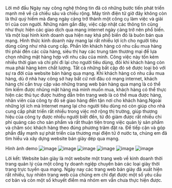 Lời mở đầu
Ngày nay công nghệ thông tin đã có những bước tiến phát triển mạnh mẽ về cả chiều sâu và chiều rộng. Máy tính điện tử giờ đây không còn là thứ quý hiếm mà đang ngày càng trở thành một công cụ làm việc và giải trí của con người. Những năm gần đây, việc cập nhật các thông tin cũng như thực hiện các giao dịch qua mạng internet ngày càng trở nên phổ biến. Và một loại hình kinh doanh qua hiện nay khá phổ biến đó là buôn bán qua mạng. Hình thức kinh doanh này mang lại rất nhiều lợi ích cho người tiêu dùng cũng như nhà cung cấp. Phần lớn khách hàng có nhu cầu mua hàng thì phải đến các cửa hàng, siêu thị hay các trung tâm thương mại để lựa chọn những mặt hàng hợp với nhu câu của minh. Công việc này tốn kém nhiều thời gian và chi phí đi lại cho người tiêu dùng, đôi khi khách hàng còn mua phải hàng kém chất lượng. Tất cả những bất cập đó sẽ được loại bỏ với sự ra đời của website bán hàng qua mạng. Khi khách hàng có nhu cầu mua hàng, dù ở nhà hay công sở hay bất cứ nơi đâu có mạng internet, khách hàng chỉ cần truy cập vào những trang web bán hàng qua mạng là có thể tìm kiếm được nhũng mặt hàng mà mình muốn mua, khách hàng có thể thực hiện các thủ tục được hướng dẫn trên trang web là có thể mua được hàng, nhân viên của công ty đó sẽ giao hàng đến tận nơi cho khách hàng.Ngoài những lợi ích mà Internet mang lại cho người tiêu dùng nó còn giúp cho nhà cung cấp phát triển rất nhiều trong việc mở rộng thị trường, giúp thương hiệu của công ty được nhiều người biết đến, từ đó giảm được rất nhiều chi phí quảng cáo cho sản phẩm và rất thuận tiện trong việc quản lý sản phẩm và chăm sóc khách hàng theo đúng phương trâm đặt ra. Để tiếp cận và góp phần đẩy mạnh sự phát triển của thương mại điện tử ở nước ta, chúng em đã tìm hiểu và xây dựng website bán giày dép qua mạng. 

Hình ảnh demo
![image](https://user-images.githubusercontent.com/70284297/186025712-1be1002b-c0b4-4381-98db-778094cd7bc3.png)
![image](https://user-images.githubusercontent.com/70284297/186025814-8635d5d5-7c6a-48a1-8a4d-991d0835a917.png)
![image](https://user-images.githubusercontent.com/70284297/186025825-fab21e0f-6689-47c2-99bb-ca24eb7bb770.png)
![image](https://user-images.githubusercontent.com/70284297/186025862-43232188-bd40-4edd-a2e0-cf1168d754cf.png)
![image](https://user-images.githubusercontent.com/70284297/186025983-2356dc9b-10b8-4c14-b4e5-e4a491e8ccfc.png)
![image](https://user-images.githubusercontent.com/70284297/186025995-c8a63261-2e0e-45fc-b6e3-ffb905489878.png)

Lời kết:
Website bán giày là một website một trang web về kinh doanh thời trang quản lý của một công ty doanh ngiệp chuyên bán các loại giày thời trang trực tuyến qua mạng. Ngày nay các trang web bán giày đã xuất hiện rất nhiều, tuy nhiên trang web của chúng em chỉ đạt được một số yêu cầu cơ bản và còn một số khuyết điểm mà nhóm em vẫn chưa thực hiện được.
